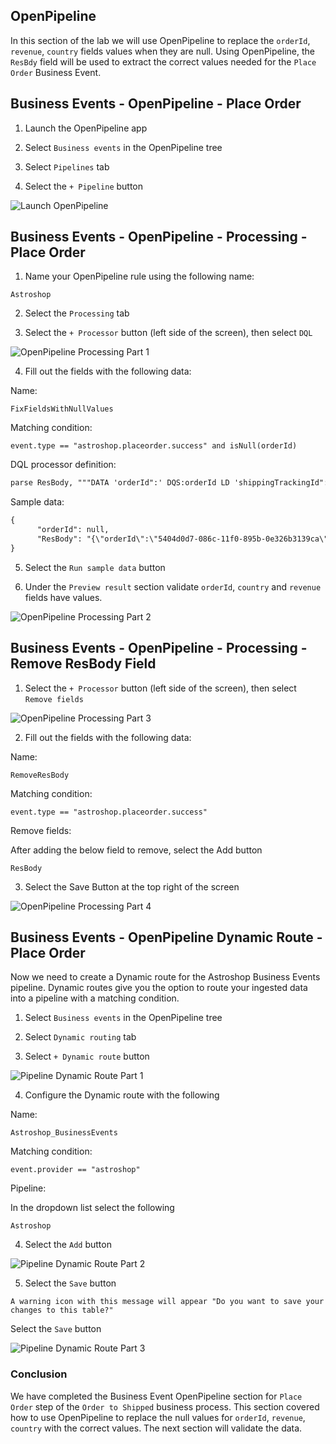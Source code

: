 ## OpenPipeline

In this section of the lab we will use OpenPipeline to replace the  `orderId`, `revenue`, `country` fields values when they are null. Using OpenPipeline, the `ResBdy` field will be used to extract the correct values needed for the `Place Order` Business Event.

## Business Events - OpenPipeline - Place Order

1. Launch the OpenPipeline app

2. Select `Business events` in the OpenPipeline tree

3. Select `Pipelines` tab

4. Select the `+ Pipeline` button

![Launch OpenPipeline](../../../assets/images/02_bizevents_oneagent_placeorder_success_open_pipeline_1.png)

## Business Events - OpenPipeline - Processing - Place Order

1. Name your OpenPipeline rule using the following name: 

```text
Astroshop
```

2. Select the `Processing` tab

3. Select the `+ Processor` button (left side of the screen), then select `DQL`

![OpenPipeline Processing Part 1](../../../assets/images/02_bizevents_oneagent_placeorder_success_open_pipeline_2.png)

4. Fill out the fields with the following data:

Name: 

```text
FixFieldsWithNullValues
```

Matching condition: 

```text
event.type == "astroshop.placeorder.success" and isNull(orderId)
```

DQL processor definition: 

```txt
parse ResBody, """DATA 'orderId":' DQS:orderId LD 'shippingTrackingId":' DQS:shippingTrackingId LD 'units":' DOUBLE:revenue LD  LD 'country":' DQS:country"""
```

Sample data:

```txt
{
      "orderId": null,
      "ResBody": "{\"orderId\":\"5404d0d7-086c-11f0-895b-0e326b3139ca\",\"shippingTrackingId\":\"c564bb96-9d8e-4e88-b869-a1b64278beb6\",\"shippingCost\":{\"currencyCode\":\"USD\",\"units\":172,\"nanos\":800000000},\"shippingAddress\":{\"streetAddress\":\"One Microsoft Way\",\"city\":\"Redmond\",\"state\":\"WA\",\"country\":\"United States\",\"zipCode\":\"98052\"},\"items\":[{\"cost\":{\"currencyCode\":\"USD\",\"units\":349,\"nanos\":949999999},\"item\":{\"productId\":\"66VCHSJNUP\",\"quantity\":3,\"product\":{\"id\":\"66VCHSJNUP\",\"name\":\"Starsense Explorer Refractor Telescope\",\"description\":\"The first telescope that uses your smartphone to analyze the night sky and calculate its position in real time. StarSense Explorer is ideal for beginners thanks to the app\u0019s user-friendly interface and detailed tutorials. It\u0019s like having your own personal tour guide of the night sky\",\"picture\":\"StarsenseExplorer.jpg\",\"priceUsd\":{\"currencyCode\":\"USD\",\"units\":349,\"nanos\":950000000},\"categories\":[\"telescopes\"]}}}]}"
}
```

5. Select the `Run sample data` button

6. Under the `Preview result` section validate `orderId`, `country` and `revenue` fields have values.

![OpenPipeline Processing Part 2](../../../assets/images/02_bizevents_oneagent_placeorder_success_open_pipeline_3.png)

## Business Events - OpenPipeline - Processing - Remove ResBody Field

1. Select the `+ Processor` button (left side of the screen), then select `Remove fields`

![OpenPipeline Processing Part 3](../../../assets/images/02_bizevents_oneagent_placeorder_success_open_pipeline_4.png)

2. Fill out the fields with the following data:

Name: 

```text
RemoveResBody
```

Matching condition: 

```text
event.type == "astroshop.placeorder.success"
```

Remove fields:

After adding the below field to remove, select the Add button

```text
ResBody
```

3. Select the Save Button at the top right of the screen

![OpenPipeline Processing Part 4](../../../assets/images/02_bizevents_oneagent_placeorder_success_open_pipeline_5.png)

## Business Events - OpenPipeline Dynamic Route - Place Order

Now we need to create a Dynamic route for the Astroshop Business Events pipeline. Dynamic routes give you the option to route your ingested data into a pipeline with a matching condition.

1. Select `Business events` in the OpenPipeline tree 

2. Select `Dynamic routing` tab

3. Select `+ Dynamic route` button

![Pipeline Dynamic Route Part 1](../../../assets/images/05_bizevents_metric_placeorder_openpipline_rule_3.png)

4. Configure the Dynamic route with the following

Name:

```text
Astroshop_BusinessEvents
```

Matching condition:

```text
event.provider == "astroshop"
```

Pipeline:

In the dropdown list select the following

```text
Astroshop
```

4. Select the `Add` button

![Pipeline Dynamic Route Part 2](../../../assets/images/05_bizevents_metric_placeorder_openpipline_rule_4.png)

5.  Select the `Save` button

```text
A warning icon with this message will appear "Do you want to save your changes to this table?" 
```
Select the `Save` button

![Pipeline Dynamic Route Part 3](../../../assets/images/05_bizevents_metric_placeorder_openpipline_rule_5.png)

### Conclusion

We have completed the Business Event OpenPipeline section for `Place Order` step of the `Order to Shipped` business process.  This section covered how to use OpenPipeline to replace the null values  for `orderId`, `revenue`, `country` with the correct values.  The next section will validate the data.